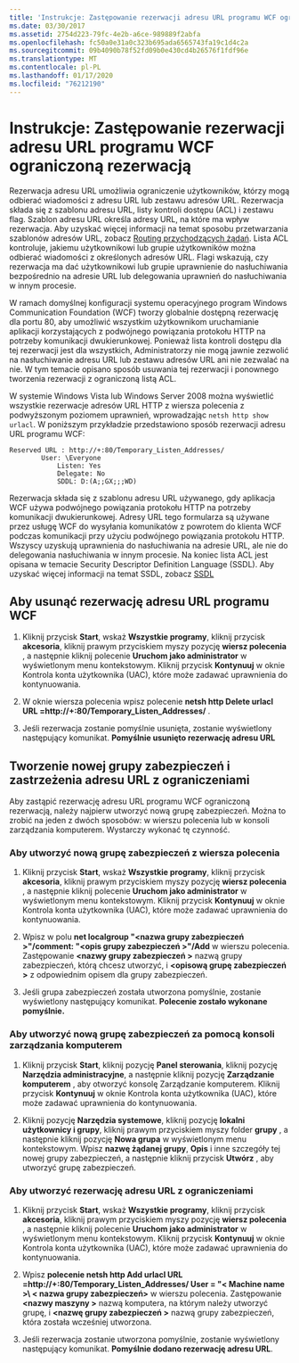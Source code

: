 ```yaml
---
title: 'Instrukcje: Zastępowanie rezerwacji adresu URL programu WCF ograniczoną rezerwacją'
ms.date: 03/30/2017
ms.assetid: 2754d223-79fc-4e2b-a6ce-989889f2abfa
ms.openlocfilehash: fc50a0e31a0c323b695ada6565743fa19c1d4c2a
ms.sourcegitcommit: 09b4090b78f52fd09b0e430cd4b26576f1fdf96e
ms.translationtype: MT
ms.contentlocale: pl-PL
ms.lasthandoff: 01/17/2020
ms.locfileid: "76212190"
---
```

# <a name="how-to-replace-the-wcf-url-reservation-with-a-restricted-reservation"></a>Instrukcje: Zastępowanie rezerwacji adresu URL programu WCF ograniczoną rezerwacją

Rezerwacja adresu URL umożliwia ograniczenie użytkowników, którzy mogą odbierać wiadomości z adresu URL lub zestawu adresów URL. Rezerwacja składa się z szablonu adresu URL, listy kontroli dostępu (ACL) i zestawu flag. Szablon adresu URL określa adresy URL, na które ma wpływ rezerwacja. Aby uzyskać więcej informacji na temat sposobu przetwarzania szablonów adresów URL, zobacz [Routing przychodzących żądań](/windows/win32/http/routing-incoming-requests). Lista ACL kontroluje, jakiemu użytkownikowi lub grupie użytkowników można odbierać wiadomości z określonych adresów URL. Flagi wskazują, czy rezerwacja ma dać użytkownikowi lub grupie uprawnienie do nasłuchiwania bezpośrednio na adresie URL lub delegowania uprawnień do nasłuchiwania w innym procesie.  
  
 W ramach domyślnej konfiguracji systemu operacyjnego program Windows Communication Foundation (WCF) tworzy globalnie dostępną rezerwację dla portu 80, aby umożliwić wszystkim użytkownikom uruchamianie aplikacji korzystających z podwójnego powiązania protokołu HTTP na potrzeby komunikacji dwukierunkowej. Ponieważ lista kontroli dostępu dla tej rezerwacji jest dla wszystkich, Administratorzy nie mogą jawnie zezwolić na nasłuchiwanie adresu URL lub zestawu adresów URL ani nie zezwalać na nie. W tym temacie opisano sposób usuwania tej rezerwacji i ponownego tworzenia rezerwacji z ograniczoną listą ACL.  
  
W systemie Windows Vista lub Windows Server 2008 można wyświetlić wszystkie rezerwacje adresów URL HTTP z wiersza polecenia z podwyższonym poziomem uprawnień, wprowadzając `netsh http show urlacl`. W poniższym przykładzie przedstawiono sposób rezerwacji adresu URL programu WCF:

```
Reserved URL : http://+:80/Temporary_Listen_Addresses/  
        User: \Everyone  
            Listen: Yes  
            Delegate: No  
            SDDL: D:(A;;GX;;;WD)  
```

 Rezerwacja składa się z szablonu adresu URL używanego, gdy aplikacja WCF używa podwójnego powiązania protokołu HTTP na potrzeby komunikacji dwukierunkowej. Adresy URL tego formularza są używane przez usługę WCF do wysyłania komunikatów z powrotem do klienta WCF podczas komunikacji przy użyciu podwójnego powiązania protokołu HTTP. Wszyscy uzyskują uprawnienia do nasłuchiwania na adresie URL, ale nie do delegowania nasłuchiwania w innym procesie. Na koniec lista ACL jest opisana w temacie Security Descriptor Definition Language (SSDL). Aby uzyskać więcej informacji na temat SSDL, zobacz [SSDL](/windows/win32/secauthz/security-descriptor-definition-language)  
  
## <a name="to-delete-the-wcf-url-reservation"></a>Aby usunąć rezerwację adresu URL programu WCF  
  
1. Kliknij przycisk **Start**, wskaż **Wszystkie programy**, kliknij przycisk **akcesoria**, kliknij prawym przyciskiem myszy pozycję **wiersz polecenia** , a następnie kliknij polecenie **Uruchom jako administrator** w wyświetlonym menu kontekstowym. Kliknij przycisk **Kontynuuj** w oknie Kontrola konta użytkownika (UAC), które może zadawać uprawnienia do kontynuowania.  
  
2. W oknie wiersza polecenia wpisz polecenie **netsh http Delete urlacl URL =http://+:80/Temporary_Listen_Addresses/** .  
  
3. Jeśli rezerwacja zostanie pomyślnie usunięta, zostanie wyświetlony następujący komunikat. **Pomyślnie usunięto rezerwację adresu URL**  
  
## <a name="creating-a-new-security-group-and-new-restricted-url-reservation"></a>Tworzenie nowej grupy zabezpieczeń i zastrzeżenia adresu URL z ograniczeniami  
 Aby zastąpić rezerwację adresu URL programu WCF ograniczoną rezerwacją, należy najpierw utworzyć nową grupę zabezpieczeń. Można to zrobić na jeden z dwóch sposobów: w wierszu polecenia lub w konsoli zarządzania komputerem. Wystarczy wykonać tę czynność.  
  
### <a name="to-create-a-new-security-group-from-a-command-prompt"></a>Aby utworzyć nową grupę zabezpieczeń z wiersza polecenia  
  
1. Kliknij przycisk **Start**, wskaż **Wszystkie programy**, kliknij przycisk **akcesoria**, kliknij prawym przyciskiem myszy pozycję **wiersz polecenia** , a następnie kliknij polecenie **Uruchom jako administrator** w wyświetlonym menu kontekstowym. Kliknij przycisk **Kontynuuj** w oknie Kontrola konta użytkownika (UAC), które może zadawać uprawnienia do kontynuowania.  
  
2. Wpisz w polu **net localgroup "\<nazwa grupy zabezpieczeń >"/comment: "\<opis grupy zabezpieczeń >"/Add** w wierszu polecenia. Zastępowanie **\<nazwy grupy zabezpieczeń >** nazwą grupy zabezpieczeń, którą chcesz utworzyć, i **\<opisową grupę zabezpieczeń >** z odpowiednim opisem dla grupy zabezpieczeń.  
  
3. Jeśli grupa zabezpieczeń została utworzona pomyślnie, zostanie wyświetlony następujący komunikat. **Polecenie zostało wykonane pomyślnie.**  
  
### <a name="to-create-a-new-security-group-from-the-computer-management-console"></a>Aby utworzyć nową grupę zabezpieczeń za pomocą konsoli zarządzania komputerem  
  
1. Kliknij przycisk **Start**, kliknij pozycję **Panel sterowania**, kliknij pozycję **Narzędzia administracyjne**, a następnie kliknij pozycję **Zarządzanie komputerem** , aby otworzyć konsolę Zarządzanie komputerem. Kliknij przycisk **Kontynuuj** w oknie Kontrola konta użytkownika (UAC), które może zadawać uprawnienia do kontynuowania.  
  
2. Kliknij pozycję **Narzędzia systemowe**, kliknij pozycję **lokalni użytkownicy i grupy**, kliknij prawym przyciskiem myszy folder **grupy** , a następnie kliknij pozycję **Nowa grupa** w wyświetlonym menu kontekstowym. Wpisz **nazwę żądanej grupy**, **Opis** i inne szczegóły tej nowej grupy zabezpieczeń, a następnie kliknij przycisk **Utwórz** , aby utworzyć grupę zabezpieczeń.  
  
### <a name="to-create-the-restricted-url-reservation"></a>Aby utworzyć rezerwację adresu URL z ograniczeniami  
  
1. Kliknij przycisk **Start**, wskaż **Wszystkie programy**, kliknij przycisk **akcesoria**, kliknij prawym przyciskiem myszy pozycję **wiersz polecenia** , a następnie kliknij polecenie **Uruchom jako administrator** w wyświetlonym menu kontekstowym. Kliknij przycisk **Kontynuuj** w oknie Kontrola konta użytkownika (UAC), które może zadawać uprawnienia do kontynuowania.  
  
2. Wpisz **polecenie netsh http Add urlacl URL =http://+:80/Temporary_Listen_Addresses/ User = "\< Machine name >\\ < nazwa grupy zabezpieczeń\>** w wierszu polecenia. Zastępowanie **\<nazwy maszyny >** nazwą komputera, na którym należy utworzyć grupę, i **\<nazwę grupy zabezpieczeń >** nazwą grupy zabezpieczeń, która została wcześniej utworzona.  
  
3. Jeśli rezerwacja zostanie utworzona pomyślnie, zostanie wyświetlony następujący komunikat. **Pomyślnie dodano rezerwację adresu URL**.
